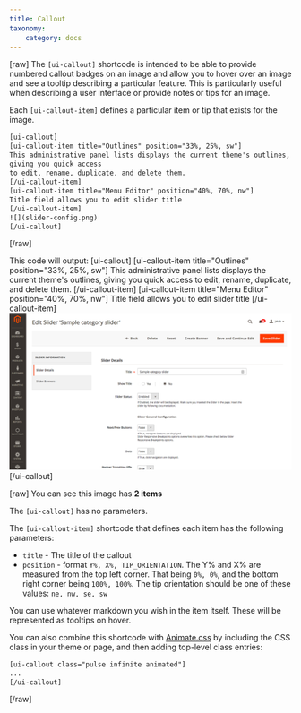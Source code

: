 ```yaml
---
title: Callout
taxonomy:
    category: docs
---
```

[raw]
The `[ui-callout]` shortcode is intended to be able to provide numbered callout badges on an image and allow you to hover over an image and see a tooltip describing a particular feature.  This is particularly useful when describing a user interface or provide notes or tips for an image.

Each `[ui-callout-item]` defines a particular item or tip that exists for the image.
```
[ui-callout]
[ui-callout-item title="Outlines" position="33%, 25%, sw"]
This administrative panel lists displays the current theme's outlines, giving you quick access 
to edit, rename, duplicate, and delete them.
[/ui-callout-item]
[ui-callout-item title="Menu Editor" position="40%, 70%, nw"]
Title field allows you to edit slider title
[/ui-callout-item]
![](slider-config.png)
[/ui-callout]
```
[/raw]

This code will output:
[ui-callout]
[ui-callout-item title="Outlines" position="33%, 25%, sw"]
This administrative panel lists displays the current theme's outlines, giving you quick access 
to edit, rename, duplicate, and delete them.
[/ui-callout-item]
[ui-callout-item title="Menu Editor" position="40%, 70%, nw"]
Title field allows you to edit slider title
[/ui-callout-item]
![](slider-config.png)
[/ui-callout]

[raw]
You can see this image has **2 items**

The `[ui-callout]` has no parameters.

The `[ui-callout-item]` shortcode that defines each item has the following parameters:

* `title` - The title of the callout
* `position` - format `Y%, X%, TIP_ORIENTATION`. The Y% and X% are measured from the top left corner.  That being `0%, 0%`, and the bottom right corner being `100%, 100%`.  The tip orientation should be one of these values: `ne, nw, se, sw`

You can use whatever markdown you wish in the item itself.  These will be represented as tooltips on hover.

You can also combine this shortcode with [Animate.css](https://daneden.github.io/animate.css/) by including the CSS class in your theme or page, and then adding top-level class entries:

```
[ui-callout class="pulse infinite animated"] 
...
[/ui-callout]
```
[/raw]